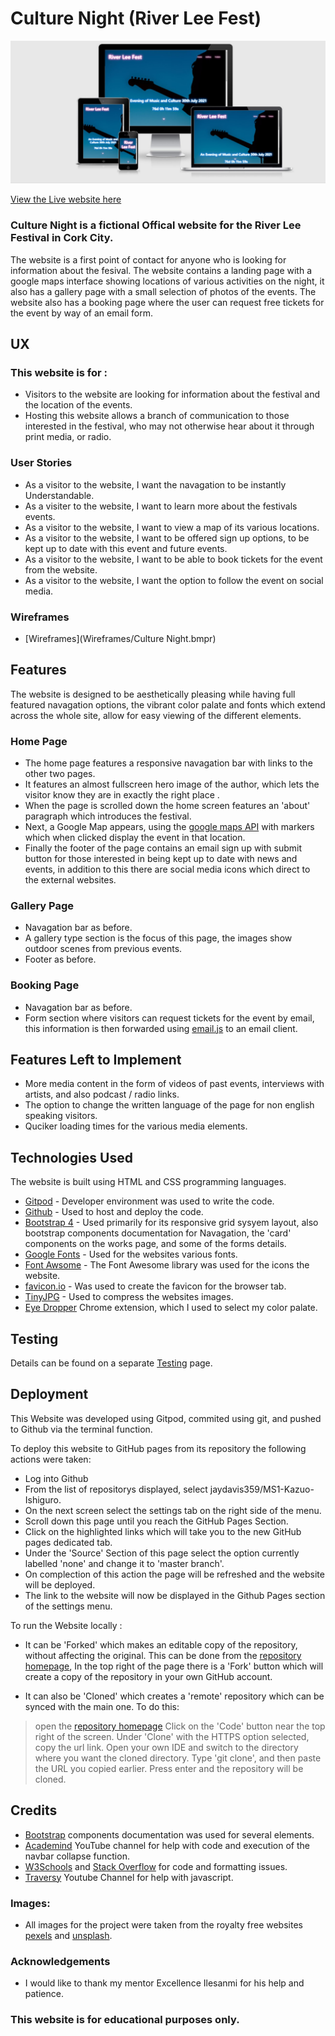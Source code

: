 # Culture Night (River Lee Fest)

![Heading Responsive image](Testing/Responsive.jpg)


[View the Live website here](https://jaydavis359.github.io/MS2-Culture-Night/index.html)

### Culture Night is a fictional Offical website for the River Lee Festival in Cork City.

The website is a first point of contact for anyone who is looking for information about the fesival.
The website contains a landing page with a google maps interface showing locations of various activities on the night, it also has a gallery page with a small selection of photos of the events.
The website also has a booking page where the user can request free tickets for the event by way of an email form.

## UX

### This website is for :

* Visitors to the website are looking for information about the festival and the location of the events.
* Hosting this website allows a branch of communication to those interested in the festival, who may not otherwise hear about it through print media, or radio.

### User Stories

* As a visitor to the website, I want the navagation to be instantly Understandable.
* As a visiter to the website, I want to learn more about the festivals events.
* As a visitor to the website, I want to view a map of its various locations.
* As a visitor to the website, I want to be offered sign up options, to be kept up to date with this event and future events.
* As a visitor to the website, I want to be able to book tickets for the event from the website.
* As a visitor to the website, I want the option to follow the event on social media.

### Wireframes

* [Wireframes](Wireframes/Culture Night.bmpr)

## Features

The website is designed to be aesthetically pleasing while having full featured navagation options, the vibrant color palate and fonts which extend across
the whole site, allow for easy viewing of the different elements.


### Home Page

* The home page features a responsive navagation bar with links to the other two pages.
* It features an almost fullscreen hero image of the author, which lets the visitor know they
are in exactly the right place .
* When the page is scrolled down the home screen features an 'about' paragraph which introduces the festival.
* Next, a Google Map appears, using the [google maps API](https://developers.google.com/maps) with markers which when clicked display the event in that location.
* Finally the footer of the page contains an email sign up with submit button for those interested in being kept up to date with news and events, in addition to this
there are social media icons which direct to the external websites.

### Gallery Page

* Navagation bar as before.
* A gallery type section is the focus of this page, the images show outdoor scenes from previous events.
* Footer as before.

### Booking Page 

* Navagation bar as before.
* Form section where visitors can request tickets for the event by email, this information is then forwarded using [email.js](https://www.emailjs.com/) to an email client.

## Features Left to Implement

* More media content in the form of videos of past events, interviews with artists, and also podcast / radio links.
* The option to change the written language of the page for non english speaking visitors.
* Quciker loading times for the various media elements.

## Technologies Used

The website is built using HTML and CSS programming languages.

* [Gitpod](https://gitpod.io/) - Developer environment was used to write the code.
* [Github](https://github.com/) - Used to host and deploy the code.
* [Bootstrap 4](https://getbootstrap.com/) - Used primarily for its responsive grid sysyem layout, also bootstrap components documentation for Navagation,
the 'card' components on the works page, and some of the forms details.
* [Google Fonts](https://fonts.google.com/) - Used for the websites various fonts.
* [Font Awsome](https://fontawesome.com/) - The Font Awesome library was used for the icons the website.
* [favicon.io](favicon.io) - Was used to create the favicon for the browser tab.
* [TinyJPG](https://tinyjpg.com/) - Used to compress the websites images.
* [Eye Dropper](https://chrome.google.com/webstore/detail/eye-dropper/hmdcmlfkchdmnmnmheododdhjedfccka?hl=en) Chrome extension, which I used to select my color palate.



## Testing

Details can be found on a separate [Testing](Testing.md) page.

## Deployment

This Website was developed using Gitpod, commited using git, and pushed to Github via the terminal function. 

To deploy this website to GitHub pages from its repository the following actions were taken:

* Log into Github
* From the list of repositorys displayed, select jaydavis359/MS1-Kazuo-Ishiguro.
* On the next screen select the settings tab on the right side of the menu.
* Scroll down this page until you reach the GitHub Pages Section.
* Click on the highlighted links which will take you to the new GitHub pages dedicated tab.
* Under the 'Source' Section of this page select the option currently labelled 'none' and change it to 'master branch'.
* On complection of this action the page will be refreshed and the website will be deployed.
* The link to the website will now be displayed in the Github Pages section of the settings menu.

To run the Website locally :

* It can be 'Forked' which makes an editable copy of the repository, without affecting the original. This can be done from the [repository homepage](https://github.com/jaydavis359/MS2-Culture-Night),
In the top right of the page there is a 'Fork' button which will create a copy of the repository in your own GitHub account.
  
* It can also be 'Cloned' which creates a 'remote' repository which can be synced with the main one. To do this:
> open the [repository homepage](https://github.com/jaydavis359/MS2-Culture-Night)
> Click on the 'Code' button near the top right of the screen.
> Under 'Clone' with the HTTPS option selected, copy the url link.
> Open your own IDE and switch to the directory where you want the cloned directory.
> Type 'git clone', and then paste the URL you copied earlier.
> Press enter and the repository will be cloned.


## Credits

* [Bootstrap](https://getbootstrap.com/) components documentation was used for several elements.
* [Academind](https://www.youtube.com/channel/UCSJbGtTlrDami-tDGPUV9-w) YouTube channel for help with code and execution
of the navbar collapse function.
* [W3Schools](https://www.w3schools.com/) and [Stack Overflow](https://stackoverflow.com/) for code and formatting issues.
* [Traversy](https://www.youtube.com/user/TechGuyWeb) Youtube Channel for help with javascript.

### Images:

* All images for the project were taken from the royalty free websites [pexels](pexels.com) and [unsplash](unsplash.com).

### Acknowledgements

* I would like to thank my mentor Excellence Ilesanmi for his help and patience.

### This website is for educational purposes only.